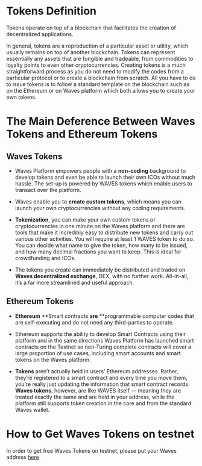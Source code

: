 # Tokens Definition

Tokens operate on top of a blockchain that facilitates the creation of decentralized applications.

In general, tokens are a reproduction of a particular asset or utility, which usually remains on top of another blockchain. Tokens can represent essentially any assets that are fungible and tradeable, from commodities to loyalty points to even other cryptocurrencies. Creating tokens is a much straightforward process as you do not need to modify the codes from a particular protocol or to create a blockchain from scratch. All you have to do to issue tokens is to follow a standard template on the blockchain such as on the Ethereum or on Waves platform which both allows you to create your own tokens.

# The Main Deference Between Waves Tokens and Ethereum Tokens

## Waves Tokens

* Waves Platform empowers people with a **non-coding** background to develop tokens and even be able to launch their own ICOs without much hassle. The set-up is powered by WAVES tokens which enable users to transact over the platform.

* Waves enable you to **create custom tokens**, which means you can launch your own cryptocurrencies without any coding requirements.

* **Tokenization**, you can make your own custom tokens or cryptocurrencies in one minute on the Waves platform and there are tools that make it incredibly easy to distribute new tokens and carry out various other activities. You will require at least 1 WAVES token to do so. You can decide what name to give the token, how many to be issued, and how many decimal fractions you want to keep. This is ideal for crowdfunding and ICOs.

* The tokens you create can immediately be distributed and traded on **Waves decentralized exchange**, DEX, with no further work. All-in-all, it’s a far more streamlined and useful approach.

## Ethereum Tokens

* **Ethereum** **Smart contracts **are** **programmable computer codes that are self-executing and do not need any third-parties to operate.
* Ethereum supports the ability to develop Smart Contracts using their platform and in the same directions Waves Platform has launched smart contracts on the Testnet so non-Turing complete contracts will cover a large proportion of use cases, including smart accounts and smart tokens on the Waves platform.

* **Tokens** aren’t actually held in users’ Ethereum addresses. Rather, they’re registered to a smart contract and every time you move them, you’re really just updating the information that smart contract records. **Waves tokens**, however, are like WAVES itself  — meaning they are treated exactly the same and are held in your address, while the platform still supports token creation in the core and from the standard Waves wallet.

# How to Get Waves Tokens on testnet

In order to get free Waves Tokens on testnet, please put your Waves address [here](https://testnet.wavesexplorer.com/faucet)



